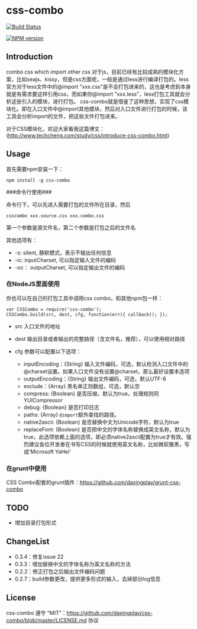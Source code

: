# css-combo

[![Build Status](https://secure.travis-ci.org/daxingplay/css-combo.png)](http://travis-ci.org/daxingplay/css-combo)

[![NPM version](https://badge.fury.io/js/css-combo.png)](http://badge.fury.io/js/css-combo)

## Introduction
combo css which import other css
对于js，目前已经有比较成熟的模块化方案，比如seajs、kissy，但是css方面呢，一般是通过less进行编译打包的。less官方对于less文件中的@import "xxx.css"是不会打包进来的，这也是考虑到本身就是有需求要这样引用css，而如果你@import "xxx.less"，less打包工具就会分析这些引入的模块，进行打包。
css-combo就是借鉴了这种思想，实现了css模块化。即在入口文件中@import其他模块，然后对入口文件进行打包的时候，该工具会分析import的文件，把这些文件打包进来。

对于CSS模块化，欢迎大家看我这篇博文：(http://www.techcheng.com/study/css/introduce-css-combo.html)

## Usage

首先需要npm安装一下：

    npm install -g css-combo

###命令行使用###

命令行下，可以先进入需要打包的文件所在目录，然后

    csscombo xxx.source.css xxx.combo.css

第一个参数是源文件名，第二个参数是打包之后的文件名

其他选项有：

* -s: silent, 静默模式，表示不输出任何信息
* -ic: inputCharset, 可以指定输入文件的编码
* -oc： outputCharset, 可以指定输出文件的编码

### 在NodeJS里面使用 ###

你也可以在自己的打包工具中调用css combo，和其他npm包一样：

    var CSSCombo = require('css-combo');
    CSSCombo.build(src, dest, cfg, function(err){ callback(); });

* src 入口文件的地址
* dest 输出目录或者输出的完整路径（含文件名，推荐），可以使用相对路径
* cfg 参数可以配置以下选项：

    * inputEncoding：{String} 输入文件编码，可选，默认检测入口文件中的@charset设置。如果入口文件没有设置@charset，那么最好设置本选项
    * outputEncoding：{String} 输出文件编码，可选，默认UTF-8
    * exclude：{Array} 黑名单正则数组，可选，默认空
    * compress: {Boolean} 是否压缩，默认为true，处理规则同YUICompressor
    * debug: {Boolean} 是否打印日志
    * paths: {Array} `@import`额外查找的路径。
    * native2ascii: {Boolean} 是否替换中文为Unicode字符，默认为true
    * replaceFont: {Boolean} 是否把中文的字体名称替换成英文名称，默认为true，此选项依赖上面的选项，即必须native2ascii配置为true才有效。强烈建议各位开发者在书写CSS的时候就使用英文名称，比如微软雅黑，写成'Microsoft YaHei'

### 在grunt中使用 ###

CSS Combo配套的grunt插件：https://github.com/daxingplay/grunt-css-combo

## TODO

* 增加目录打包形式

## ChangeList

* 0.3.4：修复issue 22
* 0.3.3：增加替换中文的字体名称为英文名称的方法
* 0.2.2：修正打包之后输出文件编码问题
* 0.2.7：build参数更改，提供更多形式的输入，去掉部分log信息

## License
css-combo 遵守 "MIT"：https://github.com/daxingplay/css-combo/blob/master/LICENSE.md 协议

